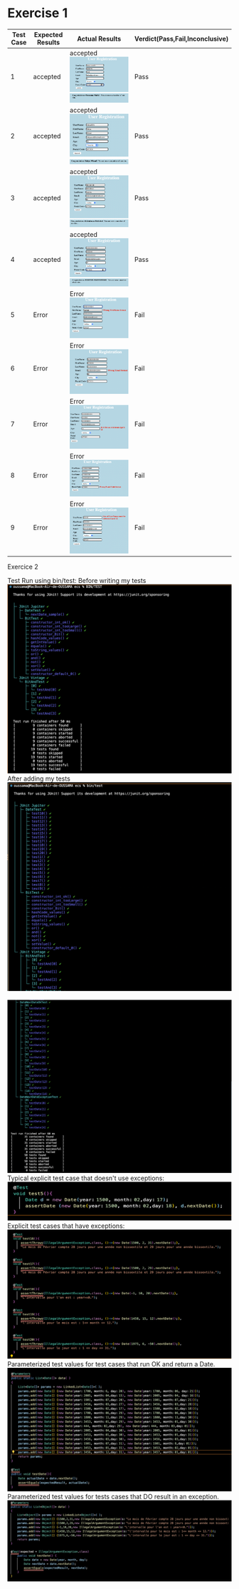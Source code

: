 # Exercise 1
| Test Case  | Expected Results   | Actual Results  | Verdict(Pass,Fail,Inconclusive)  |   
|------|------|------|------|
|  1 | accepted  | accepted <br> ![image](Images/Oussama_1.png) <br> ![image](Images/Oussama_2.png)| Pass   |   |
|  2 | accepted  | accepted <br> ![image](Images/Yahya_1.png) <br> ![image](Images/Yahya_2.png)| Pass   |   |
|  3 | accepted  | accepted <br> ![image](Images/Abdou_1.png) <br> ![image](Images/Abdou_2.png)| Pass   |   |
|  4 | accepted  | accepted <br> ![image](Images/XXXXXX_1.png) <br> ![image](Images/XXXXXX_2.png)| Pass   |   |
|  5 | Error  | Error <br> ![image](Images/Error_1.png) <br> | Fail   |   |
|  6 | Error  | Error <br> ![image](Images/Error_2.png) <br> | Fail   |   |
|  7 | Error  | Error <br> ![image](Images/Error_3.png) <br> | Fail   |   |
|  8 | Error  | Error <br> ![image](Images/Error_4.png) <br> | Fail   |   |
|  9 | Error  | Error <br> ![image](Images/Error_5.png) <br> | Fail   |   |

Exercice 2

Test Run using bin/test:
Before writing my tests
 <br> ![image](Images/one.png) <br>
After adding my tests
 <br> ![image](Images/two.png) <br>
  <br> ![image](Images/three.png) <br>
Typical explicit test case that doesn't use exceptions:
 <br> ![image](Images/six.png) <br>
Explicit test cases that have exceptions:
  <br> ![image](Images/Seven.png) <br>
Parameterized test values for test cases that run OK and return a Date.
 <br> ![image](Images/four.png) <br>
Parameterized test values for tests cases that DO result in an exception.
 <br> ![image](Images/five.png) <br>


